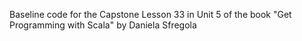 Baseline code for the Capstone Lesson 33 in Unit 5 of the book "Get Programming with Scala" by Daniela Sfregola
